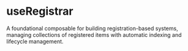 # useRegistrar

A foundational composable for building registration-based systems, managing collections of registered items with automatic indexing and lifecycle management.
